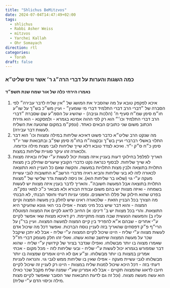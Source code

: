 ```yaml
---
title: "Shlichus BeMitzvos"
date: 2024-07-04T14:47:49+02:00
tags:
  - shlichus
  - Rabbi Asher Weiss
  - mitzvos
  - Yarchei Kallah
  - Ohr Somayach
direction: rtl
categories:
  - Torah
draft: false
---
```


###  כמה השגות והערות על דברי הרה״ג ר׳ אשר וויס שליט״א
#### נאמרו הירחי כלה של אור שמח שנת תשפ״ד

1. איכא לפקפק טובא על מה שהסביר את המושג של ״אין שליח לדבר עבירה״ לפי הסברה של ״דברי הרב דברי התלמיד דברי מי שומעין״ - ועיין מש״כ בש״ך על שו״ע חו״מ סימן שמ״ח סעיף ח׳ (הלכות גניבה) -  שהשיג על הסמ״ע שם שסברת ״דברי הרב דברי התלמיד וכו׳״ הוא רק לפי ההוה אמינא בגמרא - ולמסקנא - הוא גזירת הכתוב משום שני כתובים הבאים כאחד. (ונפק״מ במקום שהטעה את השליח לעשות דבר עבירה).
2. מה שנקט הרב שליט״א כדבר פשוט דאיכא שליחות במילה ומצוות וכו׳ הוא דבר התלוי באשלי רברברי ועיין בש״ך ובקצוה״ח בחו״מ סימן שפ״ב ובתבואות שור יו״ד סימן כ״ח ס״ק י״ד. ואיכא לצדד טובא דלא שייך שליחות לגבי מצות מילה וכדומה. ולכאורה זהו עיקר סוגיית שליחות במצות.
3. האריך לפלפל בחילוקי דעות בעניין איזה מצוות יכול לעשות ע״י שליח ובאיזה מצוות לא שייך שליחות. לבסוף כנראה נקט כדברי הקובץ שיעורים שחילק בין מצוות התלוית בתוצאה ולבין מצות התלויות במעשה. והקשה שאם כל העניין הוא התוצאה לכאורה לזה לא בעי שליחות והביא ראיה מדברי הרשב״א התשובות לגבי עשיית מעקה ע״י גוי (שלאו בר שליחות הוא). אז ניסה לעשות גדר שלישי של ״מצוות התלוית בתוצאה אבל המעשה חשובה״. והאריך לדבר בענין איזה מצוות יש לעשות בשמחה - ואיזה מצוות יש בהם משום עבודת הבורא ולא מבואר כ״כ למאי נפק״מ. בפרט שהוא חילוק של פללו הראשונים. ומפני עניות דעתי וחוסר הבנתי, לא הבנתי מה הצורך בכל הבניין הזאת - שלכאורה ראינו שיש לחלק בין מעשה המצוה וקיים המצוה - והוא דבר שיש בכל מיני מצות - אפילו בכי האי גוונא שהעיקר היא התוצאות. והרי בכל מצוות יש ב׳ דינים: א) החיוב לדאוג לקיים את המצווה המוטלת עליו ב) והמעשה הנעשית שבה מצוה מתקיימת. רק דאיכא מצוות שאי אפשר לקיים ע״י אחרים - שבהם א״א להפריד בין קיים המצוה למעשה המצווה. ועיין בר״ן על הרי״ף פ״ק דפסחים שהאריך בזה לעניין נוסח הברכות. ואפשר דכל מה שיכול אדם לעשות מצווה ע״י שליח - היינו שיכול לקיים המצווה ע״י שליח - אבל לא יתכן שיקבל שכר על מעשה המצווה שיחשב שהוא עשהו. ואולי זהו חלק מעומק דברי חז״ל שאמרו מצווה בו יותר מבשלוחו. ואפילו שנדבר בציור של קידושין ע״י שליח - שהוא דבר שמפורש בגמרא יכול לעשות ע״י שליח - ובעי שליחות לזה - מכל מקום - אכתי אמרינן במצוות בו יותר מבשלוחו. וצ״ע אם לא היינו אומרים שמצווה בו יותר מבשלוחו לגבי עשיית מעקה - אפילו שאין בו שליחות ממש לגבי גוי. והנראה לעניות דעתי בזה - דכל היכא שיכול למנות שליח במצוות - היינו רק לעניין זה שיכול לקיים חיובו לדאוג שהמצווה תקויים - אבל לא אמרינן שע״י שמנה שליח מקבל שכר כאילו הוא עשה מעשה מצווה. (וכל זה גם לדעת התבואות שור הסובר שאפשר לקיים מצות מילה וכיסוי הדם ע״י שליח).
